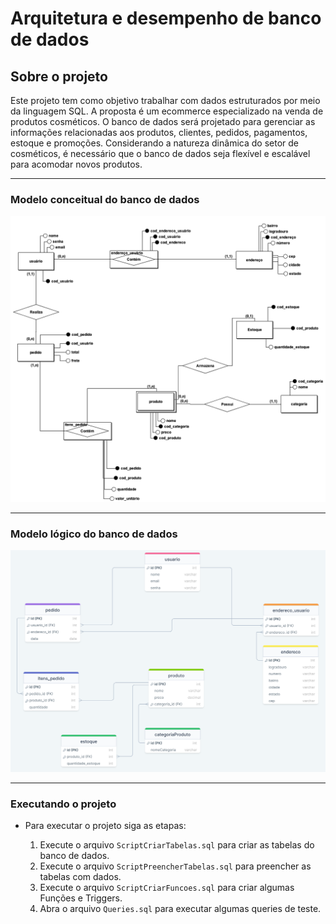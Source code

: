<h1> Arquitetura e desempenho de banco de dados </h1>

## Sobre o projeto

Este projeto tem como objetivo trabalhar com dados estruturados por meio da linguagem SQL. A proposta é um ecommerce especializado na venda de produtos cosméticos. O banco de dados será projetado para gerenciar as informações relacionadas aos produtos, clientes, pedidos, pagamentos, estoque e promoções. Considerando a natureza dinâmica do setor de cosméticos, é necessário que o banco de dados seja flexível e escalável para acomodar novos produtos.

---

### Modelo conceitual do banco de dados

![Modelo conceitual](imagens/modelo_conceitual.png)

---

### Modelo lógico do banco de dados

![Modelo lógico](imagens/modelo_logico.png)

---

### Executando o projeto

- Para executar o projeto siga as etapas:

  1. Execute o arquivo `ScriptCriarTabelas.sql` para criar as tabelas do banco de dados.
  2. Execute o arquivo `ScriptPreencherTabelas.sql` para preencher as tabelas com dados.
  3. Execute o arquivo `ScriptCriarFuncoes.sql` para criar algumas Funções e Triggers.
  4. Abra o arquivo `Queries.sql` para executar algumas queries de teste.